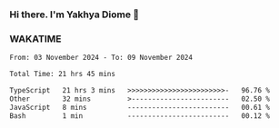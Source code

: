 ### Hi there. I'm Yakhya Diome 👋

### WAKATIME
<!--START_SECTION:waka-->

```txt
From: 03 November 2024 - To: 09 November 2024

Total Time: 21 hrs 45 mins

TypeScript   21 hrs 3 mins   >>>>>>>>>>>>>>>>>>>>>>>>-   96.76 %
Other        32 mins         >------------------------   02.50 %
JavaScript   8 mins          -------------------------   00.61 %
Bash         1 min           -------------------------   00.12 %
```

<!--END_SECTION:waka-->
